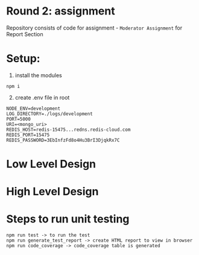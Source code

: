 # Round 2: assignment 
Repository consists of code for assignment - `Moderator Assignment` for Report Section

# Setup:

1. install the modules
```
npm i 
```
2. create .env file in root
```
NODE_ENV=development
LOG_DIRECTORY=./logs/development
PORT=5000
URI=<mongo_uri>
REDIS_HOST=redis-15475...redns.redis-cloud.com
REDIS_PORT=15475
REDIS_PASSWORD=3EbInfzFd8o4Hu3BrI3DjqkRx7C
```

# Low Level Design

# High Level Design

# Steps to run unit testing
```
npm run test -> to run the test
npm run generate_test_report -> create HTML report to view in browser
npm run code_coverage -> code_coverage table is generated
```


